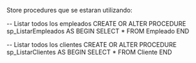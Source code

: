 
Store procedures que se estaran utilizando:

-- Listar todos los empleados
CREATE OR ALTER PROCEDURE sp_ListarEmpleados
AS
BEGIN
    SELECT * FROM Empleado
END


-- Listar todos los clientes
CREATE OR ALTER PROCEDURE sp_ListarClientes
AS
BEGIN
    SELECT * FROM Cliente
END

